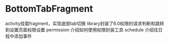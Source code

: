 # BottomTabFragment
activity挂载fragment，实现底部tab切换
library封装了6.0权限的请求判断和跳转到设置页面权限设置
permission 介绍如何使用权限封装工具
schedule 介绍往日程中添加事件
